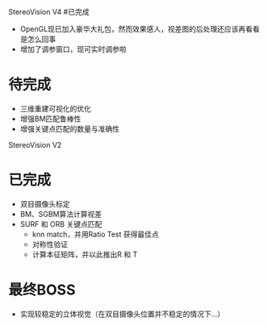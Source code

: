 StereoVision V4
#已完成
* OpenGL现已加入豪华大礼包，然而效果感人，视差图的后处理还应该再看看是怎么回事
* 增加了调参窗口，现可实时调参啦

# 待完成
* 三维重建可视化的优化
* 增强BM匹配鲁棒性
* 增强关键点匹配的数量与准确性

StereoVision V2
# 已完成
* 双目摄像头标定
* BM、SGBM算法计算视差
* SURF 和 ORB 关键点匹配
    * knn match，并用Ratio Test 获得最佳点
    * 对称性验证
    * 计算本征矩阵，并以此推出R 和 T

# 最终BOSS
* 实现较稳定的立体视觉（在双目摄像头位置并不稳定的情况下...）
